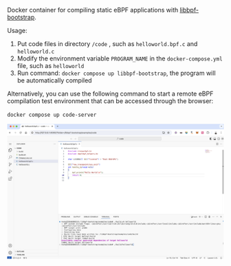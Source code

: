 Docker container for compiling static eBPF applications with [libbpf-bootstrap](https://github.com/libbpf/libbpf-bootstrap).

Usage:

1. Put code files in directory `/code` , such as `helloworld.bpf.c` and `helloworld.c`
2. Modify the environment variable `PROGRAM_NAME` in the `docker-compose.yml` file, such as `helloworld`
3. Run command: `docker compose up libbpf-bootstrap`, the program will be automatically compiled

Alternatively, you can use the following command to start a remote eBPF compilation test environment that can be accessed through the browser:

`docker compose up code-server`

![image-20240716220949016](./images/image-20240716220949016.png)